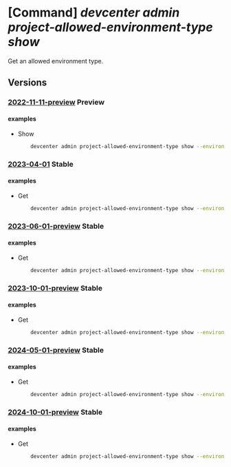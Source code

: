 # [Command] _devcenter admin project-allowed-environment-type show_

Get an allowed environment type.

## Versions

### [2022-11-11-preview](/Resources/mgmt-plane/L3N1YnNjcmlwdGlvbnMve30vcmVzb3VyY2Vncm91cHMve30vcHJvdmlkZXJzL21pY3Jvc29mdC5kZXZjZW50ZXIvcHJvamVjdHMve30vYWxsb3dlZGVudmlyb25tZW50dHlwZXMve30=/2022-11-11-preview.xml) **Preview**

<!-- mgmt-plane /subscriptions/{}/resourcegroups/{}/providers/microsoft.devcenter/projects/{}/allowedenvironmenttypes/{} 2022-11-11-preview -->

#### examples

- Show
    ```bash
        devcenter admin project-allowed-environment-type show --environment-type-name "{environmentTypeName}" --project-name "Contoso" --resource-group "rg1"
    ```

### [2023-04-01](/Resources/mgmt-plane/L3N1YnNjcmlwdGlvbnMve30vcmVzb3VyY2Vncm91cHMve30vcHJvdmlkZXJzL21pY3Jvc29mdC5kZXZjZW50ZXIvcHJvamVjdHMve30vYWxsb3dlZGVudmlyb25tZW50dHlwZXMve30=/2023-04-01.xml) **Stable**

<!-- mgmt-plane /subscriptions/{}/resourcegroups/{}/providers/microsoft.devcenter/projects/{}/allowedenvironmenttypes/{} 2023-04-01 -->

#### examples

- Get
    ```bash
        devcenter admin project-allowed-environment-type show --environment-type-name "DevTest" --project-name "Contoso" --resource-group "rg1"
    ```

### [2023-06-01-preview](/Resources/mgmt-plane/L3N1YnNjcmlwdGlvbnMve30vcmVzb3VyY2Vncm91cHMve30vcHJvdmlkZXJzL21pY3Jvc29mdC5kZXZjZW50ZXIvcHJvamVjdHMve30vYWxsb3dlZGVudmlyb25tZW50dHlwZXMve30=/2023-06-01-preview.xml) **Stable**

<!-- mgmt-plane /subscriptions/{}/resourcegroups/{}/providers/microsoft.devcenter/projects/{}/allowedenvironmenttypes/{} 2023-06-01-preview -->

#### examples

- Get
    ```bash
        devcenter admin project-allowed-environment-type show --environment-type-name "DevTest" --project-name "Contoso" --resource-group "rg1"
    ```

### [2023-10-01-preview](/Resources/mgmt-plane/L3N1YnNjcmlwdGlvbnMve30vcmVzb3VyY2Vncm91cHMve30vcHJvdmlkZXJzL21pY3Jvc29mdC5kZXZjZW50ZXIvcHJvamVjdHMve30vYWxsb3dlZGVudmlyb25tZW50dHlwZXMve30=/2023-10-01-preview.xml) **Stable**

<!-- mgmt-plane /subscriptions/{}/resourcegroups/{}/providers/microsoft.devcenter/projects/{}/allowedenvironmenttypes/{} 2023-10-01-preview -->

#### examples

- Get
    ```bash
        devcenter admin project-allowed-environment-type show --environment-type-name "DevTest" --project-name "Contoso" --resource-group "rg1"
    ```

### [2024-05-01-preview](/Resources/mgmt-plane/L3N1YnNjcmlwdGlvbnMve30vcmVzb3VyY2Vncm91cHMve30vcHJvdmlkZXJzL21pY3Jvc29mdC5kZXZjZW50ZXIvcHJvamVjdHMve30vYWxsb3dlZGVudmlyb25tZW50dHlwZXMve30=/2024-05-01-preview.xml) **Stable**

<!-- mgmt-plane /subscriptions/{}/resourcegroups/{}/providers/microsoft.devcenter/projects/{}/allowedenvironmenttypes/{} 2024-05-01-preview -->

#### examples

- Get
    ```bash
        devcenter admin project-allowed-environment-type show --environment-type-name "DevTest" --project-name "Contoso" --resource-group "rg1"
    ```

### [2024-10-01-preview](/Resources/mgmt-plane/L3N1YnNjcmlwdGlvbnMve30vcmVzb3VyY2Vncm91cHMve30vcHJvdmlkZXJzL21pY3Jvc29mdC5kZXZjZW50ZXIvcHJvamVjdHMve30vYWxsb3dlZGVudmlyb25tZW50dHlwZXMve30=/2024-10-01-preview.xml) **Stable**

<!-- mgmt-plane /subscriptions/{}/resourcegroups/{}/providers/microsoft.devcenter/projects/{}/allowedenvironmenttypes/{} 2024-10-01-preview -->

#### examples

- Get
    ```bash
        devcenter admin project-allowed-environment-type show --environment-type-name "DevTest" --project-name "Contoso" --resource-group "rg1"
    ```
